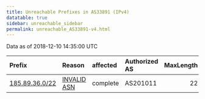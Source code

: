 ```yaml
---
title: Unreachable Prefixes in AS33891 (IPv4)
datatable: true
sidebar: unreachable_sidebar
permalink: unreachable_AS33891-v4.html
---
```


Data as of 2018-12-10 14:35:00 UTC


<div class="datatable-begin"></div>

| Prefix                                                 | Reason                                                                                                | affected   | Authorized AS   |   MaxLength | Anchor                                         |   unreachable /24s |
|:-------------------------------------------------------|:------------------------------------------------------------------------------------------------------|:-----------|:----------------|------------:|:-----------------------------------------------|-------------------:|
| [185.89.36.0/22](https://stat.ripe.net/185.89.36.0/22) | [INVALID ASN](https://rpki-validator.ripe.net/announcement-preview?asn=AS33891&prefix=185.89.36.0/22) | complete   | AS201011        |          22 | [RIPE](unreachable_RIPE_NCC_RPKI_Root-v4.html) |                  4 |

<div class="datatable-end"></div>